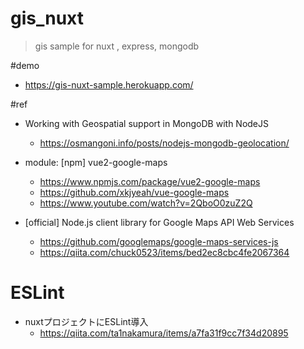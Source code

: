 # gis_nuxt

> gis sample for nuxt , express, mongodb

#demo
- https://gis-nuxt-sample.herokuapp.com/

#ref

- Working with Geospatial support in MongoDB with NodeJS
   - https://osmangoni.info/posts/nodejs-mongodb-geolocation/

- module: [npm] vue2-google-maps
   - https://www.npmjs.com/package/vue2-google-maps
   - https://github.com/xkjyeah/vue-google-maps
   - https://www.youtube.com/watch?v=2QboO0zuZ2Q 

- [official] Node.js  client library for Google Maps API Web Services
   - https://github.com/googlemaps/google-maps-services-js
   - https://qiita.com/chuck0523/items/bed2ec8cbc4fe2067364

# ESLint
  - nuxtプロジェクトにESLint導入
    - https://qiita.com/ta1nakamura/items/a7fa31f9cc7f34d20895
